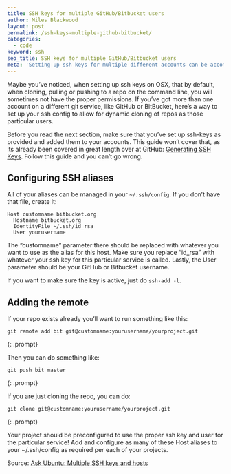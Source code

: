 ```yaml
---
title: SSH keys for multiple GitHub/Bitbucket users
author: Miles Blackwood
layout: post
permalink: /ssh-keys-multiple-github-bitbucket/
categories:
  - code
keyword: ssh
seo_title: SSH keys for multiple GitHub/Bitbucket users
meta: 'Setting up ssh keys for multiple different accounts can be accomplished through use of an ssh config file, which you can configure on the OSX command line.'
---
```


Maybe you’ve noticed, when setting up ssh keys on OSX, that by default, when cloning, pulling or pushing to a repo on the command line, you will sometimes not have the proper permissions. If you’ve got more than one account on a different git service, like GitHub or BitBucket, here’s a way to set up your ssh config to allow for dynamic cloning of repos as those particular users.

Before you read the next section, make sure that you’ve set up ssh-keys as provided and added them to your accounts. This guide won’t cover that, as its already been covered in great length over at GitHub: [Generating SSH Keys](https://help.github.com/articles/generating-ssh-keys/). Follow this guide and you can’t go wrong.

## Configuring SSH aliases

All of your aliases can be managed in your `~/.ssh/config`. If you don’t have that file, create it:

```
Host customname bitbucket.org
  Hostname bitbucket.org
  IdentityFile ~/.ssh/id_rsa
  User yourusername
```

The “customname” parameter there should be replaced with whatever you want to use as the alias for this host. Make sure you replace “id_rsa” with whatever your ssh key for this particular service is called. Lastly, the User parameter should be your GitHub or Bitbucket username.

If you want to make sure the key is active, just do `ssh-add -l`.

## Adding the remote

If your repo exists already you’ll want to run something like this:

```
git remote add bit git@customname:yourusername/yourproject.git
```

{: .prompt}

Then you can do something like:

```
git push bit master
```

{: .prompt}

If you are just cloning the repo, you can do:

```
git clone git@customname:yourusername/yourproject.git
```

{: .prompt}

Your project should be preconfigured to use the proper ssh key and user for the particular service! Add and configure as many of these Host aliases to your ~/.ssh/config as required per each of your projects.

Source: [Ask Ubuntu: Multiple SSH keys and hosts](https://askubuntu.com/questions/269140/how-to-use-multiple-ssh-keys-with-different-accounts-and-hosts)
